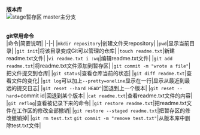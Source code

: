 **版本库**  
![stage暂存区 master主分支](https://www.liaoxuefeng.com/files/attachments/919020037470528/0)
<br><br>

**git常用命令**  
|命令|简要说明|
|-|-|
|`mkdir repository`|创建文件夹repository|
|`pwd`|显示当前目录|
|`git init`|将该目录变成Git可以管理的仓库|
|`touch readme.txt`|新建readme.txt文件|
|`vi readme.txt i :wq`|编辑readme.txt文件|
|`git add readme.txt`|将readme.txt文件添加到暂存区|
|`git commit -m "wrote a file"`|把文件提交到仓库|
|`git status`|查看仓库当前的状态|
|`git diff readme.txt`|查看文件的变化|
|`git log`可以加上`--pretty=oneline`显示在一行|显示从最近到最远的提交日志|
|`git reset --hard HEAD^`|回退到上一个版本|
|`git reset --hard`+commit id|回退到某个版本|
|`cat readme.txt`|查看readme.txt文件的内容|
|`git reflog`|查看被记录下来的命令|
|`git restore readme.txt`|把readme.txt文件在工作区的修改全部撤销|
|`git restore --staged readme.txt`|把暂存区的修改撤销掉|
|`git rm test.txt` `git commit -m "remove test.txt"`|从版本库中删除test.txt文件|
